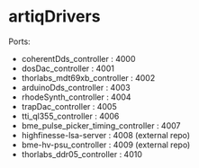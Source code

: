 # artiqDrivers

Ports:
- coherentDds_controller : 4000
- dosDac_controller : 4001
- thorlabs_mdt69xb_controller : 4002
- arduinoDds_controller : 4003
- rhodeSynth_controller : 4004
- trapDac_controller : 4005
- tti_ql355_controller : 4006
- bme_pulse_picker_timing_controller : 4007
- highfinesse-lsa-server : 4008 (external repo)
- bme-hv-psu_controller : 4009 (external repo)
- thorlabs_ddr05_controller : 4010